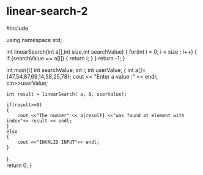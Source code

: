# linear-search-2
#include <iostream>

using namespace std;

int linearSearch(int a[],int size,int searchValue)
{
	for(int i = 0; i < size ; i++)
	{
		if (searchValue == a[i])
		{
			return i;
		}
	}
	return -1;
}

int main(){
int searchValue;
	int i;
	int userValue;
{
	int a[]={47,54,87,69,14,58,25,78};
     cout << "Enter a value :" << endl;
     cin>>userValue;
	
	
	int result = linearSearch( a, 8, userValue);
	
	if(result>=0) 
	{
		cout <<"The number" << a[result] <<"was found at element with index"<< result << endl;
	}
	else
	{
		cout <<"INVALID INPUT"<< endl;
	}
}  
return 0;
}
